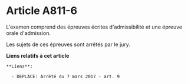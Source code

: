 # Article A811-6

L'examen comprend des épreuves écrites d'admissibilité et une épreuve orale d'admission.

Les sujets de ces épreuves sont arrêtés par le jury.

**Liens relatifs à cet article**

	**Liens**:

	  - DEPLACE: Arrêté du 7 mars 2017 - art. 9
